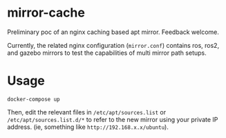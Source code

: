 # mirror-cache

Preliminary poc of an nginx caching based apt mirror. Feedback welcome.

Currently, the related nginx configuration (`mirror.conf`) contains ros, ros2, and gazebo mirrors to test the capabilities of multi mirror path setups.

# Usage

`docker-compose up`

Then, edit the relevant files in `/etc/apt/sources.list` or `/etc/apt/sources.list.d/*` to refer to the new mirror using your private IP address. (ie, something like `http://192.168.x.x/ubuntu`).
